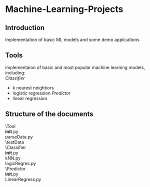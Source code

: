 # Machine-Learning-Projects
## Introduction
Implementation of basic ML models and some demo applications
## Tools
implementaion of basic and most popular machine learning models, including:  
*Classifier*  
+ k nearest neighbors
+ logistic regression
*Predictor*  
+ linear regression  

## Structure of the documents  
\Tool  
  __init__.py  
  parseData.py  
  \testData  
  \Classifier  
    __init__.py  
    kNN.py  
    logicRegres.py  
  \Predictor  
    __init__.py  
    LinearRegress.py  
